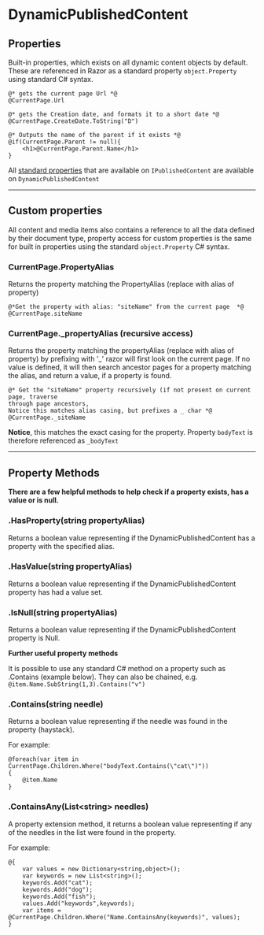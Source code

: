 # DynamicPublishedContent

## Properties
Built-in properties, which exists on all dynamic content objects by default. These are referenced in Razor as a standard property
`object.Property` using standard C# syntax. 

	@* gets the current page Url *@
	@CurrentPage.Url
	
	@* gets the Creation date, and formats it to a short date *@
	@CurrentPage.CreateDate.ToString("D")
	
	@* Outputs the name of the parent if it exists *@
	@if(CurrentPage.Parent != null){
		<h1>@CurrentPage.Parent.Name</h1>
	}

All [standard properties](../IPublishedContent/Properties.md) that are available on `IPublishedContent` are available on `DynamicPublishedContent`

-----

## Custom properties
All content and media items also contains a reference to all the data defined by their document type, 
property access for custom properties is the same for built in properties using the standard 
`object.Property` C# syntax. 
	
### CurrentPage.PropertyAlias
Returns the property matching the PropertyAlias (replace with alias of property) 

	@*Get the property with alias: "siteName" from the current page  *@
	@CurrentPage.siteName
	
### CurrentPage._propertyAlias (recursive access)
Returns the property matching the propertyAlias (replace with alias of property) 
by prefixing with '_' razor will first look on the current page. If no value is defined, it will then search ancestor pages for a property matching the alias, and return a value, if a property is found.

	@* Get the "siteName" property recursively (if not present on current page, traverse 
	through page ancestors, 
	Notice this matches alias casing, but prefixes a _ char *@
	@CurrentPage._siteName
	
**Notice**, this matches the exact casing for the property.
Property `bodyText` is therefore referenced as `_bodyText`

---

## Property Methods
**There are a few helpful methods to help check if a property exists, has a value or is null.**

### .HasProperty(string propertyAlias)
Returns a boolean value representing if the DynamicPublishedContent has a property with the specified alias.

### .HasValue(string propertyAlias)
Returns a boolean value representing if the DynamicPublishedContent property has had a value set.

### .IsNull(string propertyAlias)
Returns a boolean value representing if the DynamicPublishedContent property is Null.

**Further useful property methods**

It is possible to use any standard C# method on a property such as .Contains (example below). They can also be chained, e.g. `@item.Name.SubString(1,3).Contains("v")`

### .Contains(string needle)
Returns a boolean value representing if the needle was found in the property (haystack).

For example:

	@foreach(var item in CurrentPage.Children.Where("bodyText.Contains(\"cat\")"))
	{
	    @item.Name 
	}

### .ContainsAny(List&lt;string&gt; needles)
A property extension method, it returns a boolean value representing if any of the needles in the list were found in the property.

For example:

	@{
		var values = new Dictionary<string,object>();
		var keywords = new List<string>();
		keywords.Add("cat");
		keywords.Add("dog");
		keywords.Add("fish");
		values.Add("keywords",keywords);
		var items = @CurrentPage.Children.Where("Name.ContainsAny(keywords)", values); 
	}
